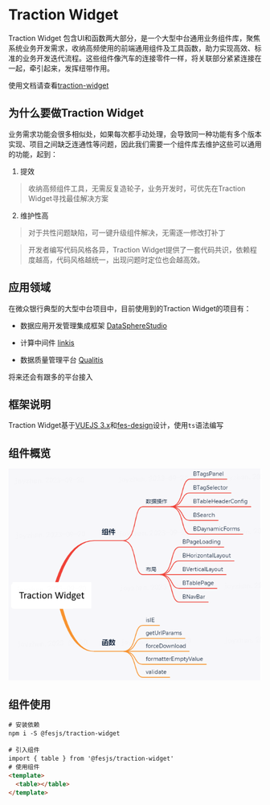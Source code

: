# Traction Widget

Traction Widget 包含UI和函数两大部分，是一个大型中台通用业务组件库，聚焦系统业务开发需求，收纳高频使用的前端通用组件及工具函数，助力实现高效、标准的业务开发迭代流程。这些组件像汽车的连接零件一样，将关联部分紧紧连接在一起，牵引起来，发挥纽带作用。

使用文档请查看[traction-widget](https://www.mumblefe.cn/p/traction-widget)

## 为什么要做Traction Widget

业务需求功能会很多相似处，如果每次都手动处理，会导致同一种功能有多个版本实现、项目之间缺乏连通性等问题，因此我们需要一个组件库去维护这些可以通用的功能，起到：

1. 提效

> 收纳高频组件工具，无需反复造轮子，业务开发时，可优先在Traction Widget寻找最佳解决方案
  
2. 维护性高

> 对于共性问题缺陷，可一键升级组件解决，无需逐一修改打补丁
  
> 开发者编写代码风格各异，Traction Widget提供了一套代码共识，依赖程度越高，代码风格越统一，出现问题时定位也会越高效。

## 应用领域

在微众银行典型的大型中台项目中，目前使用到的Traction Widget的项目有：

- 数据应用开发管理集成框架 [DataSphereStudio](https://github.com/WeBankFinTech/DataSphereStudio)

- 计算中间件 [linkis](https://github.com/apache/linkis)

- 数据质量管理平台 [Qualitis](https://github.com/WeBankFinTech/Qualitis)

将来还会有跟多的平台接入

## 框架说明

Traction Widget基于[VUEJS 3.x](https://cn.vuejs.org/)和[fes-design](https://fes-design.mumblefe.cn/)设计，使用`ts`语法编写

## 组件概览

![](https://github.com/WeBankFinTech/TractionWidget/blob/dev_monday/packages/traction-widget/components/assets/images/componentOverview.png)

## 组件使用

```html
# 安装依赖
npm i -S @fesjs/traction-widget

# 引入组件
import { table } from '@fesjs/traction-widget'
# 使用组件
<template>
  <table></table>
</template>
```
